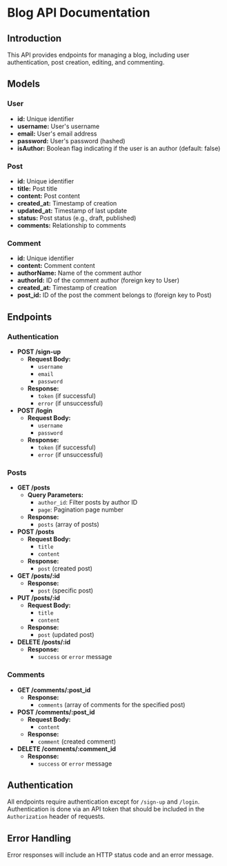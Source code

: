 # Blog API Documentation

## Introduction

This API provides endpoints for managing a blog, including user authentication, post creation, editing, and commenting.

## Models

### User
* **id:** Unique identifier
* **username:** User's username
* **email:** User's email address
* **password:** User's password (hashed)
* **isAuthor:** Boolean flag indicating if the user is an author (default: false)

### Post
* **id:** Unique identifier
* **title:** Post title
* **content:** Post content
* **created_at:** Timestamp of creation
* **updated_at:** Timestamp of last update
* **status:** Post status (e.g., draft, published)
* **comments:** Relationship to comments

### Comment
* **id:** Unique identifier
* **content:** Comment content
* **authorName:** Name of the comment author
* **authorId:** ID of the comment author (foreign key to User)
* **created_at:** Timestamp of creation
* **post_id:** ID of the post the comment belongs to (foreign key to Post)

## Endpoints

### Authentication
* **POST /sign-up**
  * **Request Body:**
    * `username`
    * `email`
    * `password`
  * **Response:**
    * `token` (if successful)
    * `error` (if unsuccessful)
* **POST /login**
  * **Request Body:**
    * `username`
    * `password`
  * **Response:**
    * `token` (if successful)
    * `error` (if unsuccessful)

### Posts
* **GET /posts**
  * **Query Parameters:**
    * `author_id`: Filter posts by author ID
    * `page`: Pagination page number
  * **Response:**
    * `posts` (array of posts)
* **POST /posts**
  * **Request Body:**
    * `title`
    * `content`
  * **Response:**
    * `post` (created post)
* **GET /posts/:id**
  * **Response:**
    * `post` (specific post)
* **PUT /posts/:id**
  * **Request Body:**
    * `title`
    * `content`
  * **Response:**
    * `post` (updated post)
* **DELETE /posts/:id**
  * **Response:**
    * `success` or `error` message

### Comments
* **GET /comments/:post_id**
  * **Response:**
    * `comments` (array of comments for the specified post)
* **POST /comments/:post_id**
  * **Request Body:**
    * `content`
  * **Response:**
    * `comment` (created comment)
* **DELETE /comments/:comment_id**
  * **Response:**
    * `success` or `error` message

## Authentication
All endpoints require authentication except for `/sign-up` and `/login`. Authentication is done via an API token that should be included in the `Authorization` header of requests.

## Error Handling
Error responses will include an HTTP status code and an error message.
